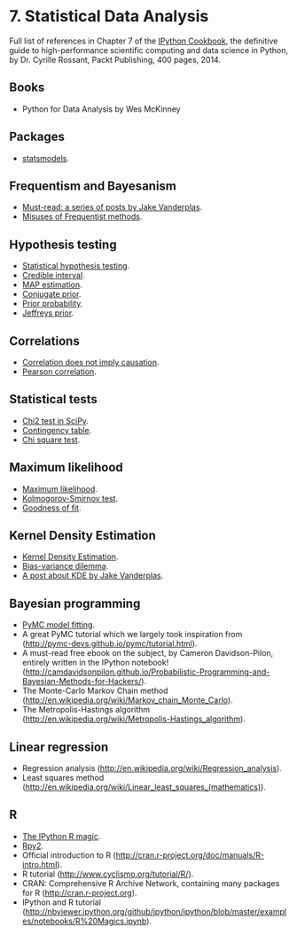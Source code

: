 # 7. Statistical Data Analysis

Full list of references in Chapter 7 of the [IPython Cookbook](http://ipython-books.github.io), the definitive guide to high-performance scientific computing and data science in Python, by Dr. Cyrille Rossant, Packt Publishing, 400 pages, 2014.


## Books

* Python for Data Analysis by Wes McKinney


## Packages

* [statsmodels](http://statsmodels.sourceforge.net).


## Frequentism and Bayesanism

* [Must-read: a series of posts by Jake Vanderplas](http://jakevdp.github.io/blog/2014/03/11/frequentism-and-bayesianism-a-practical-intro/).
* [Misuses of Frequentist methods](http://www.refsmmat.com/statistics/).


## Hypothesis testing

* [Statistical hypothesis testing](http://en.wikipedia.org/wiki/Statistical_hypothesis_testing).
* [Credible interval](http://en.wikipedia.org/wiki/Credible_interval).
* [MAP estimation](http://en.wikipedia.org/wiki/Maximum_a_posteriori_estimation).
* [Conjugate prior](http://en.wikipedia.org/wiki/Conjugate_prior).
* [Prior probability](http://en.wikipedia.org/wiki/Prior_probability#Uninformative_priors).
* [Jeffreys prior](http://en.wikipedia.org/wiki/Jeffreys_prior).


## Correlations

* [Correlation does not imply causation](http://en.wikipedia.org/wiki/Correlation_does_not_imply_causation).
* [Pearson correlation](http://en.wikipedia.org/wiki/Pearson_product-moment_correlation_coefficient).


## Statistical tests

* [Chi2 test in SciPy](http://docs.scipy.org/doc/scipy/reference/generated/scipy.stats.chi2_contingency.html).
* [Contingency table](http://en.wikipedia.org/wiki/Contingency_table).
* [Chi square test](http://en.wikipedia.org/wiki/Pearson's_chi-squared_test).


## Maximum likelihood

* [Maximum likelihood](http://en.wikipedia.org/wiki/Maximum_likelihood).
* [Kolmogorov-Smirnov test](http://en.wikipedia.org/wiki/Kolmogorov-Smirnov_test).
* [Goodness of fit](http://en.wikipedia.org/wiki/Goodness_of_fit).


## Kernel Density Estimation

* [Kernel Density Estimation](http://en.wikipedia.org/wiki/Kernel_density_estimation).
* [Bias-variance dilemma](http://en.wikipedia.org/wiki/Bias-variance_dilemma).
* [A post about KDE by Jake Vanderplas](http://jakevdp.github.io/blog/2013/12/01/kernel-density-estimation/).


## Bayesian programming

* [PyMC model fitting](http://pymc-devs.github.io/pymc/modelfitting.html).
* A great PyMC tutorial which we largely took inspiration from (http://pymc-devs.github.io/pymc/tutorial.html).
* A must-read free ebook on the subject, by Cameron Davidson-Pilon, entirely written in the IPython notebook! (http://camdavidsonpilon.github.io/Probabilistic-Programming-and-Bayesian-Methods-for-Hackers/).
* The Monte-Carlo Markov Chain method (http://en.wikipedia.org/wiki/Markov_chain_Monte_Carlo).
* The Metropolis-Hastings algorithm (http://en.wikipedia.org/wiki/Metropolis-Hastings_algorithm).


## Linear regression

* Regression analysis (http://en.wikipedia.org/wiki/Regression_analysis).
* Least squares method (http://en.wikipedia.org/wiki/Linear_least_squares_(mathematics)).


## R

* [The IPython R magic](http://ipython.org/ipython-doc/dev/config/extensions/rmagic.html).
* [Rpy2](http://rpy.sourceforge.net/rpy2.html).
* Official introduction to R (http://cran.r-project.org/doc/manuals/R-intro.html).
* R tutorial (http://www.cyclismo.org/tutorial/R/).
* CRAN: Comprehensive R Archive Network, containing many packages for R (http://cran.r-project.org).
* IPython and R tutorial (http://nbviewer.ipython.org/github/ipython/ipython/blob/master/examples/notebooks/R%20Magics.ipynb).




